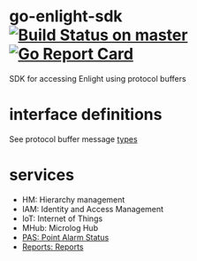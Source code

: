 # go-enlight-sdk [![Build Status on master](https://travis-ci.org/SKF/go-enlight-sdk.svg?branch=master)](https://travis-ci.org/SKF/go-enlight-sdk) [![Go Report Card](https://goreportcard.com/badge/github.com/SKF/go-enlight-sdk)](https://goreportcard.com/report/github.com/SKF/go-enlight-sdk)
SDK for accessing Enlight using protocol buffers

# interface definitions
See protocol buffer message [types](https://github.com/SKF/proto/README.md)

# services
- HM: Hierarchy management
- IAM: Identity and Access Management
- IoT: Internet of Things
- MHub: Microlog Hub
- [PAS: Point Alarm Status](services/pas/README.md)
- [Reports: Reports](services/reports/README.md)
